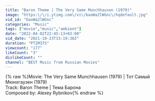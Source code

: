```yaml
---
title: "Baron Theme | The Very Same Munchhausen (1979)"
image: "https:\/\/i.ytimg.com\/vi\/baoWa2lWGnc\/hqdefault.jpg"
vid_id: "baoWa2lWGnc"
categories: "Music"
tags: ["movie","music","ambient"]
date: "2022-04-02T22:45:13+03:00"
vid_date: "2021-10-23T15:19:36Z"
duration: "PT2M37S"
viewcount: "177"
likeCount: "3"
dislikeCount: ""
channel: "BEST Music from Russian Movies"
---
```

{% raw %}Movie: The Very Same Munchhausen (1979) | Тот Самый Мюнхгаузен (1979)<br />Track: Baron Theme | Тема Барона<br />Composed by: Alexey Rybnikov{% endraw %}
